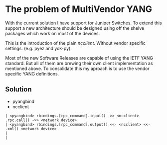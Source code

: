 # The problem of MultiVendor YANG

With the current solution I have support for Juniper Switches.
To extend this support a new architecture should be designed using 
off the shelve packages which work on most of the devices.

This is the introduction of the plain *ncclient*. Without vendor specific settings. (e.g. pyez and ydk-py).

Most of the new Software Releases are capable of using the IETF YANG standard.
But all of them are brewing their own client implementation as mentioned above.
To consolidate this my aproach is to use the vendor specific YANG definitions.


## Solution

* pyangbind
* ncclient



```asciiart 
| <pyangbind> rbindings.[rpc_command].input() ->> <ncclient> .rpc.call() ->> <network device>
| <pyangbind> rbindings.[rpc_command].output() <<- <ncclient> <<-      .xml() <network device>
|
|

```

